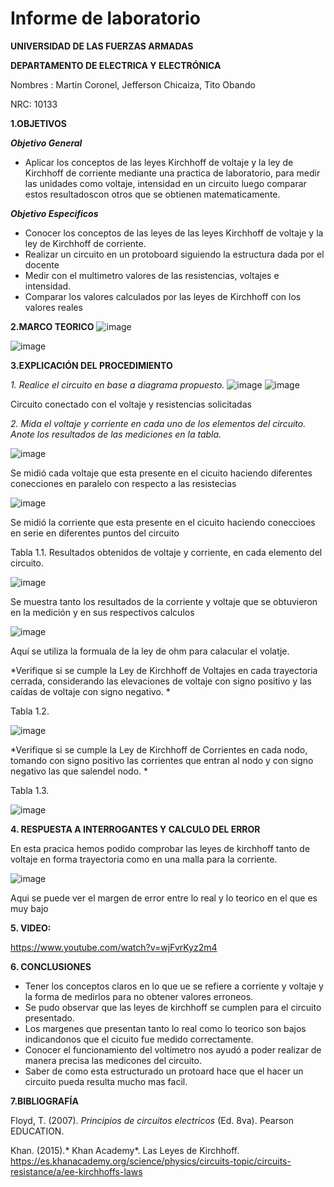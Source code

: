 # Informe de laboratorio

**UNIVERSIDAD DE LAS FUERZAS ARMADAS**

**DEPARTAMENTO DE ELECTRICA Y ELECTRÓNICA**

Nombres : Martin Coronel, Jefferson Chicaiza, Tito Obando 

NRC: 10133

**1.OBJETIVOS**

***Objetivo General***
- Aplicar los conceptos de las leyes Kirchhoff de voltaje y la ley de Kirchhoff de corriente mediante una practica de laboratorio, para medir las unidades como voltaje, intensidad  en un circuito  luego comparar estos resultadoscon otros  que se obtienen matematicamente.  

***Objetivo Especificos***
- Conocer los conceptos de las leyes de las leyes Kirchhoff de voltaje y la ley de Kirchhoff de corriente.
- Realizar un circuito en un protoboard siguiendo la estructura dada por el docente 
- Medir  con el multimetro valores de las resistencias, voltajes e intensidad.
- Comparar los valores calculados por las leyes de Kirchhoff con los valores reales 

**2.MARCO TEORICO**
![image](https://user-images.githubusercontent.com/94098157/141409338-4011dac5-bb0d-4cdd-b675-1bdff3ac66e8.png)

![image](https://user-images.githubusercontent.com/94098157/141407674-9d9ec17c-f6eb-4517-9e93-e54cfbefca2c.png)

**3.EXPLICACIÓN DEL PROCEDIMIENTO**

*1. Realice el circuito en base a diagrama propuesto.*
![image](https://user-images.githubusercontent.com/94098157/141413325-0c761a08-38b3-4737-9db5-c7a323271c06.png)
![image](https://user-images.githubusercontent.com/94098157/141414167-0a0188c1-02b4-43eb-8866-de5839c448e5.png)

 Circuito conectado con el voltaje y resistencias solicitadas
 
*2. Mida el voltaje y corriente en cada uno de los elementos del circuito. Anote los resultados de las mediciones en la tabla.*
 
![image](https://user-images.githubusercontent.com/94098157/141416220-f221cf79-eb16-44cb-8433-e2ca1a63dc86.png)

Se midió cada voltaje que esta presente en el cicuito haciendo diferentes conecciones en paralelo con respecto a las resistecias 

![image](https://user-images.githubusercontent.com/94098157/141493017-eb6204f6-76b6-4c82-8bdb-3114247ec4ab.png)

Se midió la corriente que esta presente en el cicuito haciendo coneccioes en serie en diferentes puntos del circuito

Tabla 1.1. Resultados obtenidos de voltaje y corriente, en cada elemento del circuito.

![image](https://user-images.githubusercontent.com/94098157/141494408-9d263c62-d8c9-4d64-96ec-8d72f5daeab8.png)

Se muestra tanto los resultados de la corriente y  voltaje que se obtuvieron en la medición y en sus respectivos calculos  

![image](https://user-images.githubusercontent.com/94098157/141495283-88a4c4ae-e3e8-439e-8b55-7cbf1d1d42be.png)

Aquí se utiliza la formuala de la ley de ohm para calacular el volatje.

*Verifique si se cumple la Ley de Kirchhoff de Voltajes en cada trayectoria cerrada,  considerando las elevaciones de voltaje con signo positivo y las caídas de voltaje con signo negativo. *

Tabla 1.2.

![image](https://user-images.githubusercontent.com/94098157/141505169-d2fb16ff-db79-451c-ba9a-cdad30951a4f.png)

*Verifique si se cumple la Ley de Kirchhoff de Corrientes en cada nodo, tomando con signo positivo las corrientes que entran al nodo y con signo negativo las que salendel nodo. *

Tabla 1.3.

![image](https://user-images.githubusercontent.com/94098157/141505421-93ce4a7e-1964-4c9e-9226-253229c9f38b.png)

**4. RESPUESTA A INTERROGANTES Y CALCULO DEL ERROR**

En esta pracica hemos podido comprobar las leyes de kirchhoff tanto de voltaje en forma trayectoria como en una malla para la corriente. 

![image](https://user-images.githubusercontent.com/94098157/141499857-4378f4fd-6542-4909-886d-8be8696c1c53.png)

Aqui se puede ver el margen de error entre lo real y lo teorico en el que es muy bajo 

**5. VIDEO:**

https://www.youtube.com/watch?v=wjFvrKyz2m4

**6. CONCLUSIONES**
- Tener los conceptos claros en lo que ue se refiere a corriente y voltaje y la forma de medirlos para no obtener valores erroneos.
- Se pudo observar que las leyes de kirchhoff se cumplen para el circuito presentado. 
- Los margenes que presentan tanto lo real como lo teorico son bajos indicandonos que el cicuito fue medido correctamente. 
- Conocer el funcionamiento del voltimetro nos ayudó a poder realizar de manera precisa las medicones del circuito.
- Saber de como esta estructurado un protoard hace que el hacer un circuito pueda resulta mucho mas facil. 

**7.BIBLIOGRAFÍA**

Floyd, T. (2007). *Principios de circuitos electricos* (Ed. 8va). Pearson EDUCATION.

Khan. (2015).* Khan Academy*. Las Leyes de Kirchhoff. https://es.khanacademy.org/science/physics/circuits-topic/circuits-resistance/a/ee-kirchhoffs-laws




 

